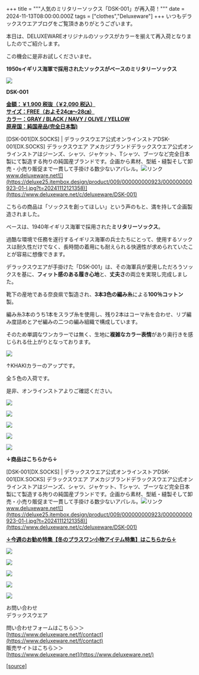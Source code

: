 +++
title = """人気のミリタリーソックス「DSK-001」が再入荷！"""
date = 2024-11-13T08:00:00.000Z
tags = ["clothes","Deluxeware"]
+++
いつもデラックスウエアブログをご覧頂きありがとうございます。

本日は、DELUXEWAREオリジナルのソックスがカラーを揃えて再入荷となりましたのでご紹介します。

この機会に是非お試しくださいませ。

**1950sイギリス海軍で採用されたソックスがベースのミリタリーソックス**

**[![](https://stat.ameba.jp/user_images/20241113/16/deluxeware/6f/9e/j/o1125112515509553813.jpg)](https://stat.ameba.jp/user_images/20241113/16/deluxeware/6f/9e/j/o1125112515509553813.jpg)**

**DSK-001**

**[金額：￥1,900 税抜（￥2,090 税込）](https://www.deluxeware.net/c/deluxeware/DSK-001)  
[サイズ：FREE（およそ24㎝～28㎝）](https://www.deluxeware.net/c/deluxeware/DSK-001)  
[カラー：GRAY / BLACK / NAVY / OLIVE / YELLOW](https://www.deluxeware.net/c/deluxeware/DSK-001)  
[原産国：純国産品(完全日本製)](https://www.deluxeware.net/c/deluxeware/DSK-001)**

[DSK-001\[DX.SOCKS\] | デラックスウエア公式オンラインストアDSK-001\[DX.SOCKS\] デラックスウエア アメカジブランドデラックスウエア公式オンラインストアはジーンズ、シャツ、ジャケット、Tシャツ、ブーツなど完全日本製にて製造する拘りの純国産ブランドです。企画から素材、型紙・縫製そして卸売・小売り販促まで一貫して手掛ける数少ないアパレル。![リンク](https://c.stat100.ameba.jp/ameblo/symbols/v3.20.0/svg/gray/editor_link.svg)www.deluxeware.net![](https://deluxe25.itembox.design/product/009/000000000923/000000000923-01-l.jpg?t=20241112121358)](https://www.deluxeware.net/c/deluxeware/DSK-001)

こちらの商品は「ソックスを創ってほしい」という声のもと、満を持して企画製造されました。

ベースは、1940年イギリス海軍で採用された**ミリタリーソックス**。

過酷な環境で任務を遂行するイギリス海軍の兵士たちにとって、使用するソックスは耐久性だけでなく、長時間の着用にも耐えられる快適性が求められていたことが容易に想像できます。

デラックスウエアが手掛けた「DSK-001」は、その海軍兵が愛用しただろうソックスを基に、**フィット感のある履き心地**と、**丈夫さ**の両立を実現し完成しました。

靴下の産地である奈良県で製造され、**3本3色の編み糸**による**100％コットン**製。

編み糸3本のうち1本をスラブ糸を使用し、残り2本はコーマ糸を合わせ、リブ編み度詰めとアゼ編みの二つの編み組織で構成しています。

そのため単調なワンカラーでは無く、生地に**複雑なカラー表情**があり奥行きを感じられる仕上がりとなっております。

[![](https://stat.ameba.jp/user_images/20241113/16/deluxeware/d6/eb/j/o1125112515509553824.jpg)](https://stat.ameba.jp/user_images/20241113/16/deluxeware/d6/eb/j/o1125112515509553824.jpg)

↑KHAKIカラーのアップです。

全５色の入荷です。

是非、オンラインストアよりご確認ください。

[![](https://stat.ameba.jp/user_images/20241113/16/deluxeware/ee/4a/j/o0800080015509559314.jpg)](https://stat.ameba.jp/user_images/20241113/16/deluxeware/ee/4a/j/o0800080015509559314.jpg)

[![](https://stat.ameba.jp/user_images/20241113/16/deluxeware/6d/4c/j/o0800080015509559315.jpg)](https://stat.ameba.jp/user_images/20241113/16/deluxeware/6d/4c/j/o0800080015509559315.jpg)

[![](https://stat.ameba.jp/user_images/20241113/16/deluxeware/c4/4a/j/o0800080015509559321.jpg)](https://stat.ameba.jp/user_images/20241113/16/deluxeware/c4/4a/j/o0800080015509559321.jpg)

[![](https://stat.ameba.jp/user_images/20241113/16/deluxeware/a9/79/j/o0800080015509559317.jpg)](https://stat.ameba.jp/user_images/20241113/16/deluxeware/a9/79/j/o0800080015509559317.jpg)

[![](https://stat.ameba.jp/user_images/20241113/16/deluxeware/05/b9/j/o0800080015509559332.jpg)](https://stat.ameba.jp/user_images/20241113/16/deluxeware/05/b9/j/o0800080015509559332.jpg)

**↓商品はこちらから↓**

[DSK-001\[DX.SOCKS\] | デラックスウエア公式オンラインストアDSK-001\[DX.SOCKS\] デラックスウエア アメカジブランドデラックスウエア公式オンラインストアはジーンズ、シャツ、ジャケット、Tシャツ、ブーツなど完全日本製にて製造する拘りの純国産ブランドです。企画から素材、型紙・縫製そして卸売・小売り販促まで一貫して手掛ける数少ないアパレル。![リンク](https://c.stat100.ameba.jp/ameblo/symbols/v3.20.0/svg/gray/editor_link.svg)www.deluxeware.net![](https://deluxe25.itembox.design/product/009/000000000923/000000000923-01-l.jpg?t=20241112121358)](https://www.deluxeware.net/c/deluxeware/DSK-001)

[**↓今週のお勧め特集【冬のプラスワン小物アイテム特集】はこちらから↓**](https://www.deluxeware.net/c/tokusyu2)

[![](https://stat.ameba.jp/user_images/20241113/16/deluxeware/9c/6b/j/o0800080015509560785.jpg)](https://www.deluxeware.net/c/tokusyu2)

[![](https://stat.ameba.jp/user_images/20240614/12/deluxeware/fb/b4/j/o0800026015451324172.jpg?caw=800)](https://www.deluxeware.net/c/2024FWreserveall)

[![](https://stat.ameba.jp/user_images/20240315/15/deluxeware/04/7f/j/o0800026015413271803.jpg?caw=800)](https://www.instagram.com/deluxeware/?hl=ja)

[![](https://stat.ameba.jp/user_images/20220415/12/deluxeware/3b/ce/j/o0800026015103175481.jpg?caw=800)](https://www.deluxeware.net/f/headstore)

[![](https://stat.ameba.jp/user_images/20220415/12/deluxeware/d7/c6/j/o0800026015103175487.jpg?caw=800)](https://www.deluxeware.net/)

お問い合わせ  
デラックスウエア

問い合わせフォームはこちら＞＞  
[https://www.deluxeware.net/f/contact](https://www.deluxeware.net/f/contact)  
販売サイトはこちら＞＞  
[https://www.deluxeware.net](https://www.deluxeware.net/)

[[source]](https://ameblo.jp/deluxeware/entry-12874874475.html)

